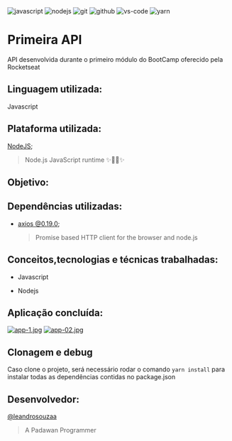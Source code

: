 
<div>
  <a  target="_blank">
    <img src="https://i.postimg.cc/Hczvc0Tn/javascript.png" alt="javascript"/>
  </a>
  <a  target="_blank">
    <img src="https://i.postimg.cc/5XfHpwJb/nodejs.png" alt="nodejs"/>
  </a> 
  <a  target="_blank">
    <img src="https://i.postimg.cc/6yr2dMDM/git.png" alt="git"/>
  </a> 
  <a  target="_blank">
    <img src="https://i.postimg.cc/Yv8vPh2g/github.png" alt="github"/>
  </a> 
  <a  target="_blank">
    <img src="https://i.postimg.cc/qtRNH4gF/vs-code.png" alt="vs-code"/>
  </a> 
  <a target="_blank">
    <img src="https://i.postimg.cc/k2j5czwv/yarn.png" alt="yarn"/>
  </a>  
</div>

# Primeira API
API desenvolvida durante o primeiro módulo do BootCamp oferecido pela Rocketseat

## Linguagem utilizada: 
   Javascript
   
## Plataforma utilizada:
  [NodeJS](https://github.com/nodejs/node);
  >Node.js JavaScript runtime ✨🐢🚀✨

## Objetivo:
  
  
## Dependências utilizadas:
  * [axios @0.19.0](https://github.com/axios/axios);
    >Promise based HTTP client for the browser and node.js

    
## Conceitos,tecnologias e técnicas trabalhadas:
  * Javascript

  
  * Nodejs

    
## Aplicação concluída:

[![app-1.jpg](https://i.postimg.cc/wjz5cZWg/app-1.jpg)](https://postimg.cc/KR9gmqSH) [![app-02.jpg](https://i.postimg.cc/wjWtyGZW/app-02.jpg)](https://postimg.cc/rDry7Q8W)

## Clonagem e debug

Caso clone o projeto, será necessário rodar o comando ```yarn install``` para instalar todas as dependências contidas no package.json

## Desenvolvedor:
  [@leandrosouzaa](https://github.com/leandrosouzaa)
  >A Padawan Programmer